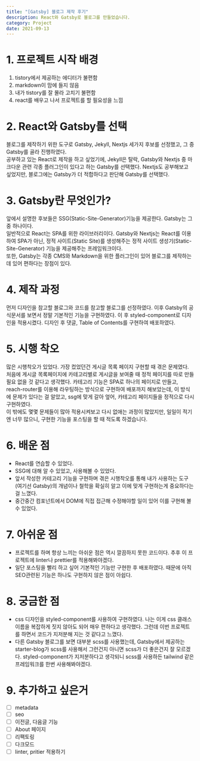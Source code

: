 ```yaml
---
title: "[Gatsby] 블로그 제작 후기"
description: React와 Gatsby로 블로그를 만들었습니다.
category: Project
date: 2021-09-13
---
```


# 1. 프로젝트 시작 배경
1. tistory에서 제공하는 에디터가 불편함
2. markdown이 맘에 들지 않음
3. 내가 tistory를 잘 몰라 고치기 불편함
4. react를 배우고 나서 프로젝트를 할 필요성을 느낌

# 2. React와 Gatsby를 선택
블로그를 제작하기 위한 도구로 Gatsby, Jekyll, Nextjs 세가지 후보를 선정했고, 그 중 Gatsby를 골라 진행하였다. <br/>
공부하고 있는 React로 제작을 하고 싶었기에, Jekyll은 탈락, Gatsby와 Nextjs 중 마크다운 관련 각종 플러그인이 있다고 하는 Gatsby를 선택했다. Nextjs도 공부해보고 싶었지만, 블로그에는 Gatsby가 더 적합하다고 판단해 Gatsby를 선택했다.

# 3. Gatsby란 무엇인가?
앞에서 설명한 후보들은 SSG(Static-Site-Generator)기능을 제공한다. Gatsby는 그 중 하나이다.<br/>
일반적으로 React는 SPA를 위한 라이브러리이다. Gatsby와 Nextjs는 React를 이용하여 SPA가 아닌, 정적 사이트(Static Site)를 생성해주는 정적 사이트 생성기(Static-Site-Generator) 기능을 제공해주는 프레임워크이다.<br/>
또한, Gatsby는 각종 CMS와 Markdown을 위한 플러그인이 있어 블로그를 제작하는데 있어 편하다는 장점이 있다.

# 4. 제작 과정
먼저 디자인을 참고할 블로그와 코드를 참고할 블로그를 선정하였다. 이후 Gatsby의 공식문서를 보면서 정말 기본적인 기능을 구현하였다. 이 후 styled-component로 디자인을 적용시켰다. 디자인 후 댓글, Table of Contents를 구현하여 배포하였다.

# 5. 시행 착오
많은 시행착오가 있었다. 가장 컸었던건 게시글 목록 페이지 구현할 때 겪은 문제였다.<br/>
처음에 게시글 목록페이지에 카테고리별로 게시글을 보여줄 때 정적 페이지를 따로 만들 필요 없을 것 같다고 생각했다. 카테고리 기능은 SPA로 하나의 페이지로 만들고, reach-router를 이용해 라우팅하는 방식으로 구현하여 배포까지 해보았는데, 이 방식에 문제가 있다는 걸 알았고, ssg에 맞게 갈아 엎어, 카테고리 페이지들을 정적으로 다시 구현하였다.<br/>
이 밖에도 몇몇 문제들이 많아 적용시켜보고 다시 없애는 과정이 많았지만, 일일이 적기엔 너무 많으니, 구현한 기능을 포스팅을 할 때 적도록 하겠습니다.

# 6. 배운 점
- React를 연습할 수 있었다.
- SSG에 대해 알 수 있었고, 사용해볼 수 있었다.
- 앞서 작성한 카테고리 기능을 구현하며 겪은 시행착오를 통해 내가 사용하는 도구(여기선 Gatsby)의 개념이나 철학을 확실히 알고 이에 맞게 구현하는게 중요하다는 걸 느꼈다.
- 중간중간 컴포넌트에서 DOM에 직접 접근해 수정해야할 일이 있어 이를 구현해 볼 수 있었다.

# 7. 아쉬운 점
- 프로젝트를 하며 항상 느끼는 아쉬운 점은 역시 깔끔하지 못한 코드이다. 추후 이 프로젝트에 linter나 prettier를 적용해봐야겠다.
- 일단 포스팅을 빨리 하고 싶어 기본적인 기능만 구현한 후 배포하였다. 때문에 아직 SEO관련된 기능은 하나도 구현하지 않은 점이 아쉽다.

# 8. 궁금한 점
- css 디자인을 styled-component를 사용하여 구현하였다. 나는 이게 css 클래스 이름을 복잡하게 짓지 않아도 되어 매우 편하다고 생각했다. 그런데 이번 프로젝트를 하면서 코드가 지저분해 지는 것 같다고 느꼈다.
- 다른 Gatsby 블로그를 보면 대부분 scss를 사용했는데, Gatsby에서 제공하는 starter-blog가 scss를 사용해서 그런건지 아니면 scss가 더 좋은건지 잘 모르겠다. styled-component가 지저분하다고 생각되니 scss를 사용하든 tailwind 같은 프레임워크를 한번 사용해봐야겠다.

# 9. 추가하고 싶은거
- [ ] metadata
- [ ] seo
- [ ] 이전글, 다음글 기능
- [ ] About 페이지
- [ ] 리팩토링
- [ ] 다크모드
- [ ] linter, pritier 적용하기
